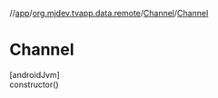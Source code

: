 //[app](../../../index.md)/[org.mjdev.tvapp.data.remote](../index.md)/[Channel](index.md)/[Channel](-channel.md)

# Channel

[androidJvm]\
constructor()
